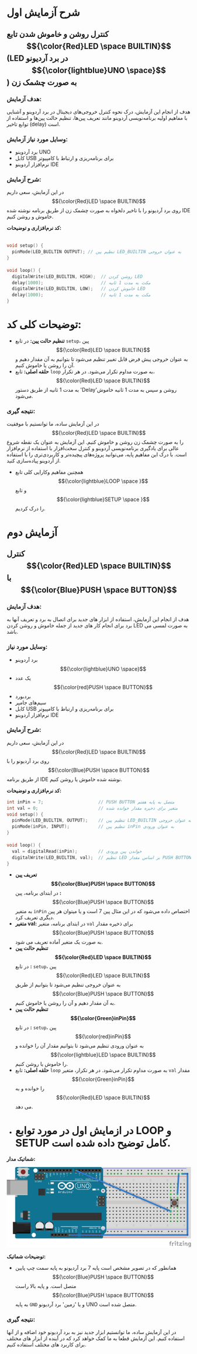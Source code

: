# شرح آزمایش اول

## کنترل روشن و خاموش شدن تابع $${\color{Red}LED \space BUILTIN}$$(LED در برد آردیونو $${\color{lightblue}UNO \space}$$ ) به صورت چشمک زن 

### هدف آزمایش:
هدف از انجام این آزمایش، درک نحوه کنترل خروجی‌های دیجیتال در برد آردوینو و آشنایی با مفاهیم اولیه برنامه‌نویسی آردوینو مانند تعریف پین‌ها، تنظیم حالت پین‌ها و استفاده از توابع تاخیر (delay) است.

### وسایل مورد نیاز آزمایش:
* برد آردوینو UNO
* کابل USB برای برنامه‌ریزی و ارتباط با کامپیوتر
* نرم‌افزار آردوینو IDE

### شرح آزمایش:

در این آزمایش، سعی داریم $${\color{Red}LED \space BUILTIN}$$ روی برد آردیونو را با تاخیر دلخواه به صورت چشمک زن از طریق برنامه نوشته شده IDE خاموش و روشن کنیم.

**کد نرم‌افزاری و توضیحات:**
```c++

void setup() {
  pinMode(LED_BUILTIN OUTPUT); // تنظیم پین LED_BUILTIN به عنوان خروجی
}

void loop() {
  digitalWrite(LED_BUILTIN, HIGH);  // روشن کردن LED
  delay(1000);                      // مکث به مدت 1 ثانیه
  digitalWrite(LED_BUILTIN, LOW);   // خاموش کردن LED
  delay(1000);                      // مکث به مدت 1 ثانیه
}
```
# توضیحات کلی کد:
* **تنظیم حالت پین:** در تابع `setup`، پین $${\color{Red}LED \space BUILTIN}$$ به عنوان خروجی پیش فرض قابل تغییر تنظیم می‌شود تا بتوانیم به آن مقدار دهیم و آن را روشن یا خاموش کنیم.
* **حلقه اصلی:** تابع `loop` به صورت مداوم تکرار می‌شود. در هر تکرار، $${\color{Red}LED \space BUILTIN}$$ به مدت 1 ثانیه  از طریق دستور 'Delay'روشن و سپس به مدت 1 ثانیه خاموش می‌شود.


### نتیجه گیری:
در این آزمایش ساده، ما توانستیم با موفقیت $${\color{Red}LED \space BUILTIN}$$ را به صورت چشمک زن روشن و خاموش کنیم. این آزمایش به عنوان یک نقطه شروع عالی برای یادگیری برنامه‌نویسی آردوینو و کنترل سخت‌افزار با استفاده از نرم‌افزار است. با درک این مفاهیم پایه، می‌توانید پروژه‌های پیچیده‌تر و کاربردی‌تری را با استفاده از آردوینو پیاده‌سازی کنید.
* همچنین مفاهیم وکارایی کلی تابع  $${\color{lightblue}LOOP \space }$$ و تابع $${\color{lightblue}SETUP \space }$$ را درک کردیم.


# آزمایش دوم

## کنترل $${\color{Red}LED \space BUILTIN}$$ با $${\color{Blue}PUSH \space BUTTON}$$

### هدف آزمایش:
هدف از انجام این آزمایش، استفاده از ابزار های جدید برای اتصال به برد و تعریف آنها به برد برای انجام کار های جدید  از جمله خاموش و روشن کردن LED به صورت لمسی می باشد.

### وسایل مورد نیاز:
* برد آردوینو $${\color{lightblue}UNO \space}$$
* یک عدد $${\color{red}PUSH \space BUTTON}$$
* بردبورد
* سیم‌های جامپر
* کابل USB برای برنامه‌ریزی و ارتباط با کامپیوتر
* نرم‌افزار آردوینو IDE

### شرح آزمایش:

در این آزمایش، سعی داریم $${\color{Red}LED \space BUILTIN}$$ روی برد آردیونو را با $${\color{Blue}PUSH \space BUTTON}$$ از طریق برنامه IDE نوشته شده خاموش یا روشن کنیم.

**کد نرم‌افزاری و توضیحات:**
```c++
int inPin = 7;                     // PUSH BUTTON متصل به پایه هفتم
int val = 0;                       // متغیر برای ذخیره مقدار خوانده شده
void setup() {
  pinMode(LED_BUILTIN, OUTPUT);    // تنظیم پین LED_BUILTIN به عنوان خروجی
  pinMode(inPin, INPUT);           // تنظیم پین inPin به عنوان ورودی
}

void loop() {
  val = digitalRead(inPin);        // خواندن پین ورودی
  digitalWrite(LED_BUILTIN, val);  // تنظیم LED بر اساس مقدار PUSH BUTTON
}
```
* **تعریف پین $${\color{Blue}PUSH \space BUTTON}$$:** در ابتدای برنامه، پین $${\color{Blue}PUSH \space BUTTON}$$ به متغیر `inPin` اختصاص داده می‌شود که در این مثال پین 7 است و یا میتوان هر پین دیگری تعریف کرد.
* **متغیر val:** در ابتدای برنامه، متغیر `val` برای ذخیره مقدار $${\color{Blue}PUSH \space BUTTON}$$ به صورت یک متغیر آماده تعریف می شود.
* **تنظیم حالت پین $${\color{Red}LED \space BUILTIN}$$:** در تابع `setup`، پین $${\color{Red}LED \space BUILTIN}$$ به عنوان خروجی تنظیم می‌شود تا بتوانیم از طریق $${\color{Blue}PUSH \space BUTTON}$$ به آن مقدار دهیم و آن را روشن یا خاموش کنیم.
* **تنظیم حالت پین $${\color{Green}inPin}$$:** در تابع `setup`، پین $${\color{red}inPin}$$ به عنوان ورودی تنظیم می‌شود تا بتوانیم مقدار آن را خوانده و $${\color{lightblue}LED \space BUILTIN}$$ را خاموش یا روشن کنیم.
* **حلقه اصلی:** تابع `loop` به صورت مداوم تکرار می‌شود. در هر تکرار، متغیر `val` مقدار $${\color{Green}inPin}$$ را خوانده و به $${\color{Red}LED \space BUILTIN}$$ می دهد.
* # در ازمایش اول در مورد توابع LOOP و SETUP کامل توضیح داده شده است.
**شماتیک مدار:**

![توضیح تصویر](https://github.com/mohammadalidehghanian/MicroProcessor/blob/main/Session%201/Schematic2.jpg)


**توضیحات شماتیک:**
* همانطور که در تصویر مشخص است پایه 7 برد آردیونو به پایه سمت چپ پایین $${\color{Blue}PUSH \space BUTTON}$$ متصل است. و پایه بالا راست $${\color{Blue}PUSH \space BUTTON}$$ به پایه `GND` و یا 'زمین' برد آردیونو UNO متصل شده است.

### نتیجه گیری:
در این آزمایش ساده، ما توانستیم ابزار جدید نیز به برد آردیونو خود اضافه و از آنها استفاده کنیم. این آزمایش قطعا به ما کمک خواهد کرد که در آینده از ابزار های مختلف برای کاربرد های مختلف استفاده کنیم.
